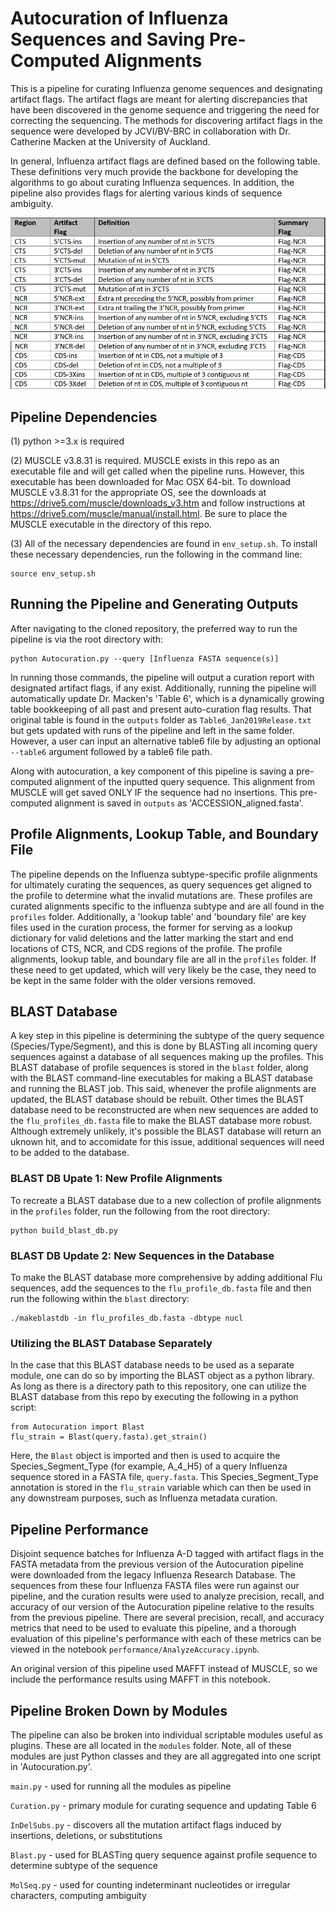 # Autocuration of Influenza Sequences and Saving Pre-Computed Alignments

This is a pipeline for curating Influenza genome sequences and designating artifact flags. The artifact
flags are meant for alerting discrepancies that have been discovered in the genome sequence and triggering
the need for correcting the sequencing.  The methods for discovering artifact flags in the sequence were
developed by JCVI/BV-BRC in collaboration with Dr. Catherine Macken at the University of Auckland.

In general, Influenza artifact flags are defined based on the following table.  These definitions very
much provide the backbone for developing the algorithms to go about curating Influenza sequences.  In
addition, the pipeline also provides flags for alerting various kinds of sequence ambiguity.

![Alt text](Artifact_Flags.png)

## Pipeline Dependencies

(1) python >=3.x is required

(2) MUSCLE v3.8.31 is required.  MUSCLE exists in this repo as an executable file and will get called when
the pipeline runs.  However, this executable has been downloaded for Mac OSX 64-bit.  To download MUSCLE 
v3.8.31 for the appropriate OS, see the downloads at https://drive5.com/muscle/downloads_v3.htm 
and follow instructions at https://drive5.com/muscle/manual/install.html.  Be sure to place the MUSCLE 
executable in the directory of this repo.

(3) All of the necessary dependencies are found in `env_setup.sh`.  To install these necessary dependencies, 
run the following in the command line:
	
	source env_setup.sh

## Running the Pipeline and Generating Outputs

After navigating to the cloned repository, the preferred way to run the pipeline is via the root directory with:

	python Autocuration.py --query [Influenza FASTA sequence(s)]

In running those commands, the pipeline will output a curation report with designated artifact flags,
if any exist.  Additionally, running the pipeline will automatically update Dr. Macken's 'Table 6',
which is a dynamically growing table bookkeeping of all past and present auto-curation flag results.
That original table is found in the `outputs` folder as `Table6_Jan2019Release.txt` but gets updated
with runs of the pipeline and left in the same folder.  However, a user can input an alternative table6
file by adjusting an optional `--table6` argument followed by a table6 file path.

Along with autocuration, a key component of this pipeline is saving a pre-computed alignment of the 
inputted query sequence.  This alignment from MUSCLE will get saved ONLY IF the sequence had no 
insertions. This pre-computed alignment is saved in `outputs` as 'ACCESSION_aligned.fasta'.

## Profile Alignments, Lookup Table, and Boundary File

The pipeline depends on the Influenza subtype-specific profile alignments for ultimately curating
the sequences, as query sequences get aligned to the profile to determine what the invalid mutations
are.  These profiles are curated alignments specific to the influenza subtype and are all found in the
`profiles` folder. Additionally, a 'lookup table' and 'boundary file' are key files used in the curation
process, the former for serving as a lookup dictionary for valid deletions and the latter marking the 
start and end locations of CTS, NCR, and CDS regions of the profile.  The profile alignments, lookup table,
and boundary file are all in the `profiles` folder.  If these need to get updated, which will very likely
be the case, they need to be kept in the same folder with the older versions removed.

## BLAST Database

A key step in this pipeline is determining the subtype of the query sequence (Species/Type/Segment), and
this is done by BLASTing all incoming query sequences against a database of all sequences making up the
profiles.  This BLAST database of profile sequences is stored in the `blast` folder, along with the BLAST
command-line executables for making a BLAST database and running the BLAST job.  This said, whenever the
profile alignments are updated, the BLAST database should be rebuilt.  Other times the BLAST database
need to be reconstructed are when new sequences are added to the `flu_profiles_db.fasta` file to make the
BLAST database more robust. Although extremely unlikely, it's possible the BLAST database will return
an uknown hit, and to accomidate for this issue, additional sequences will need to be added to the database. 

### BLAST DB Upate 1: New Profile Alignments

To recreate a BLAST database due to a new collection of profile alignments in the `profiles` folder, run
the following from the root directory:

	python build_blast_db.py

### BLAST DB Update 2: New Sequences in the Database

To make the BLAST database more comprehensive by adding additional Flu sequences, add the sequences to the
`flu_profile_db.fasta` file and then run the following within the `blast` directory:

	./makeblastdb -in flu_profiles_db.fasta -dbtype nucl

### Utilizing the BLAST Database Separately

In the case that this BLAST database needs to be used as a separate module, one can do so by importing the
BLAST object as a python library.  As long as there is a directory path to this repository, one can utilize
the BLAST database from this repo by executing the following in a python script:

	from Autocuration import Blast
	flu_strain = Blast(query.fasta).get_strain()

Here, the `Blast` object is imported and then is used to acquire the Species_Segment_Type (for example, A_4_H5)
of a query Influenza sequence stored in a FASTA file, `query.fasta`.  This Species_Segment_Type annotation is 
stored in the `flu_strain` variable which can then be used in any downstream purposes, such as Influenza metadata 
curation.


## Pipeline Performance

Disjoint sequence batches for Influenza A-D tagged with artifact flags in the FASTA metadata from the previous 
version of the Autocuration pipeline were downloaded from the legacy Influenza Research Database.  The
sequences from these four Influenza FASTA files were run against our pipeline, and the curation results were 
used to analyze precision, recall, and accuracy of our version of the Autocuration pipeline relative to the results 
from the previous pipeline.  There are several precision, recall, and accuracy metrics that need to be used to evaluate 
this pipeline, and a thorough evaluation of this pipeline's performance with each of these metrics can be viewed in 
the notebook `performance/AnalyzeAccuracy.ipynb`.

An original version of this pipeline used MAFFT instead of MUSCLE, so we include the performance results using
MAFFT in this notebook.

## Pipeline Broken Down by Modules

The pipeline can also be broken into individual scriptable modules useful as plugins. These are all
located in the `modules` folder.  Note, all of these modules are just Python classes and they are all
aggregated into one script in 'Autocuration.py'.

`main.py` - used for running all the modules as pipeline

`Curation.py` - primary module for curating sequence and updating Table 6

`InDelSubs.py` - discovers all the mutation artifact flags induced by insertions, deletions, or substitutions

`Blast.py` - used for BLASTing query sequence against profile sequence to determine subtype of the sequence

`MolSeq.py` - used for counting indeterminant nucleotides or irregular characters, computing ambiguity



